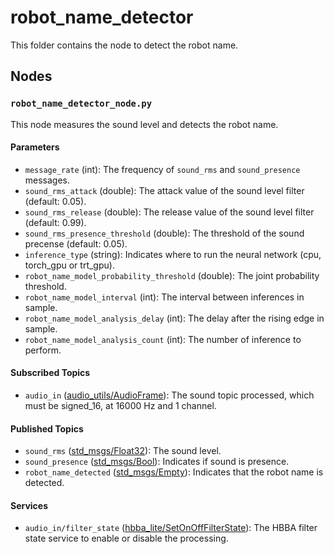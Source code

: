 # robot_name_detector
This folder contains the node to detect the robot name.

## Nodes
### `robot_name_detector_node.py`
This node measures the sound level and detects the robot name.

#### Parameters
 - `message_rate` (int): The frequency of `sound_rms` and `sound_presence` messages.
 - `sound_rms_attack` (double): The attack value of the sound level filter (default: 0.05).
 - `sound_rms_release` (double): The release value of the sound level filter (default: 0.99).
 - `sound_rms_presence_threshold` (double): The threshold of the sound precense (default: 0.05).
 - `inference_type` (string): Indicates where to run the neural network (cpu, torch_gpu or trt_gpu).
 - `robot_name_model_probability_threshold` (double): The joint probability threshold.
 - `robot_name_model_interval` (int): The interval between inferences in sample.
 - `robot_name_model_analysis_delay` (int): The delay after the rising edge in sample.
 - `robot_name_model_analysis_count` (int): The number of inference to perform.

#### Subscribed Topics
 - `audio_in` ([audio_utils/AudioFrame](https://github.com/introlab/audio_utils/blob/main/msg/AudioFrame.msg)): The sound topic processed, which must be signed_16, at 16000 Hz and 1 channel.

#### Published Topics
 - `sound_rms` ([std_msgs/Float32](http://docs.ros.org/en/noetic/api/std_msgs/html/msg/Float32.html)): The sound level.
 - `sound_presence` ([std_msgs/Bool](http://docs.ros.org/en/noetic/api/std_msgs/html/msg/Bool.html)): Indicates if sound is presence.
 - `robot_name_detected` ([std_msgs/Empty](http://docs.ros.org/en/noetic/api/std_msgs/html/msg/Empty.html)): Indicates that the robot name is detected.

#### Services
 - `audio_in/filter_state` ([hbba_lite/SetOnOffFilterState](../../hbba_lite/srv/SetOnOffFilterState.srv)): The HBBA filter state service to enable or disable the processing.
